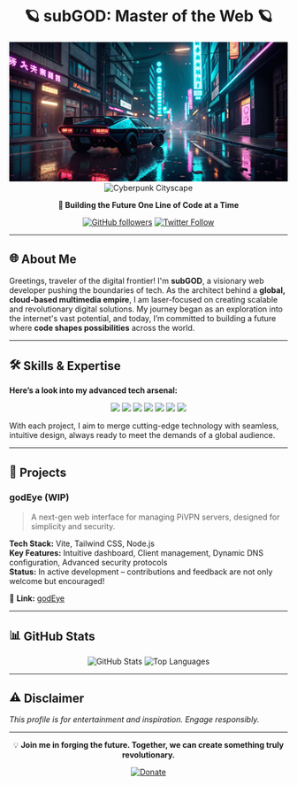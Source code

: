 <div align="center">

# 🪐 **subGOD: Master of the Web** 🪐

![Cyberpunk Cityscape](cyberpunkheader.png#gh-dark-mode-only)
![Cyberpunk Cityscape](cyberpunkheader-light.png#gh-light-mode-only)

**🚀 Building the Future One Line of Code at a Time**

[![GitHub followers](https://img.shields.io/github/followers/subGOD?style=social)](https://github.com/subGOD)
[![Twitter Follow](https://img.shields.io/twitter/follow/subGODx?style=social)](https://twitter.com/subGODx)

</div>

---

## 🌐 <span style="vertical-align: middle;">**About Me**</span>

Greetings, traveler of the digital frontier! I'm **subGOD**, a visionary web developer pushing the boundaries of tech. As the architect behind a **global, cloud-based multimedia empire**, I am laser-focused on creating scalable and revolutionary digital solutions. My journey began as an exploration into the internet's vast potential, and today, I’m committed to building a future where **code shapes possibilities** across the world.

---

## 🛠️ <span style="vertical-align: middle;">**Skills & Expertise**</span>

**Here’s a look into my advanced tech arsenal:**

<p align="center">
  <img src="https://img.shields.io/badge/Code-JavaScript-informational?style=flat&logo=javascript&logoColor=white&color=2bbc8a"/>
  <img src="https://img.shields.io/badge/Code-CSS-informational?style=flat&logo=css3&logoColor=white&color=2bbc8a"/>
  <img src="https://img.shields.io/badge/Code-HTML-informational?style=flat&logo=html5&logoColor=white&color=2bbc8a"/>
  <img src="https://img.shields.io/badge/Backend-Node.js-informational?style=flat&logo=node.js&logoColor=white&color=2bbc8a"/>
  <img src="https://img.shields.io/badge/Backend-Python-informational?style=flat&logo=python&logoColor=white&color=2bbc8a"/>
  <img src="https://img.shields.io/badge/DevOps-CI/CD-informational?style=flat&logo=githubactions&logoColor=white&color=2bbc8a"/>
  <img src="https://img.shields.io/badge/Cloud-Platforms-informational?style=flat&logo=cloud&logoColor=white&color=2bbc8a"/>
</p>

With each project, I aim to merge cutting-edge technology with seamless, intuitive design, always ready to meet the demands of a global audience.

---

## 🚧 <span style="vertical-align: middle;">**Projects**</span>

### **godEye (WIP)**

> A next-gen web interface for managing PiVPN servers, designed for simplicity and security.

**Tech Stack:** Vite, Tailwind CSS, Node.js  
**Key Features:** Intuitive dashboard, Client management, Dynamic DNS configuration, Advanced security protocols  
**Status:** In active development – contributions and feedback are not only welcome but encouraged!  

🔗 **Link:** [godEye](https://github.com/subGOD/godEye)

---

## 📊 <span style="vertical-align: middle;">**GitHub Stats**</span>

<div align="center">

![GitHub Stats](https://github-readme-stats.vercel.app/api?username=subgod&theme=default&show_icons=true&hide_border=true&count_private=true)
![Top Languages](https://github-readme-stats.vercel.app/api/top-langs/?username=subgod&layout=compact&theme=default)

</div>

---

## ⚠️ <span style="vertical-align: middle;">**Disclaimer**</span>

*This profile is for entertainment and inspiration. Engage responsibly.*

---

<div align="center">

💡 **Join me in forging the future. Together, we can create something truly revolutionary.**

[![Donate](https://img.shields.io/badge/Donate-PayPal-blue.svg)](https://www.paypal.com/donate/?hosted_button_id=N7FA5MUMC2W7L)

</div>
